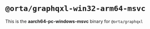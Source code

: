 # `@orta/graphqxl-win32-arm64-msvc`

This is the **aarch64-pc-windows-msvc** binary for `@orta/graphqxl`
